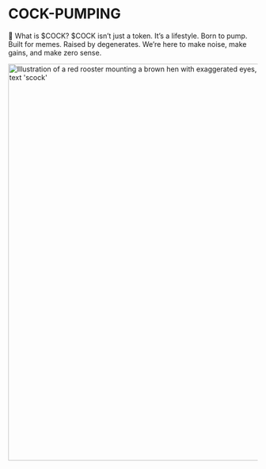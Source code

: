 # COCK-PUMPING
🤪 What is $COCK?  $COCK isn’t just a token. It’s a lifestyle. Born to pump. Built for memes. Raised by degenerates. We’re here to make noise, make gains, and make zero sense.
<html lang="en">
 <head>
  <meta charset="utf-8"/>
  <meta content="width=device-width, initial-scale=1" name="viewport"/>
  <title>
   Rooster Image
  </title>
  <script src="https://cdn.tailwindcss.com">
  </script>
 </head>
 <body class="bg-[#fffdf6] m-0 p-0 flex justify-center items-center min-h-screen">
  <img alt="Illustration of a red rooster mounting a brown hen with exaggerated eyes, standing on green grass with a dark green rectangular block partially visible on the left side with white text 'scock'" class="max-w-full h-auto" height="800" src="https://storage.googleapis.com/a1aa/image/3c7638f2-43c3-419e-eb34-91ee11925f46.jpg" width="1200"/>
 </body>
</html>
